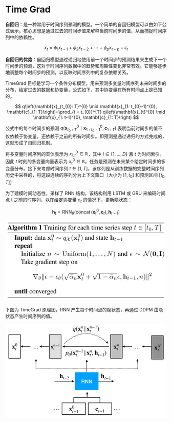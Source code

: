 # Time Grad

**自回归**：是一种常用于时间序列预测的模型。一个简单的自回归模型可以由如下公式表示。核心思想是通过过去的时间步值来解释当前时间步的值，从而捕捉时间序列中的依赖性。

$$
x_{t}=\phi_{1} x_{t-1}+\phi_{2} x_{t-2}+\cdots+\phi_{p} x_{t-p}+\epsilon_{t}
$$


**自回归的优势**：自回归模型通过递归地使用前一个时间步的预测结果来生成下一个时间步的预测，这对于时间序列数据中的趋势和周期性变化非常有效。它能够逐步地调整每个时间步的预测，以反映时间序列中的复杂依赖关系。

TimeGrad 目标是学习一个条件分布模型，用来预测多变量时间序列未来时间步的分布，给定过去的数据和协变量，公式如下，其中协变量在所有时间点上是已知的。

$$
q\left(\mathbf{x}_{t_{0}: T}^{0} \mid \mathbf{x}_{1: t_{0}-1}^{0}, \mathbf{c}_{1: T}\right)=\prod_{t = t_{0}}^{T} q\left(\mathbf{x}_{t}^{0} \mid \mathbf{x}_{1: t-1}^{0}, \mathbf{c}_{1: T}\right)
$$

公式中的每个时间步的预测 $q\left(\mathbf{x}_{t_{0}: T}^{0} \mid \mathbf{x}_{1: t_{0}-1}^{0}, \mathbf{c}_{1: T}\right)$ 表明当前时间步的值不仅依赖于协变量，还依赖于之前的所有时间步。即预测是通过递归的方式完成的，这就形成了自回归机制。

将多变量时间序列的实体表示为 $x_{i, t}^{0} \in \mathbb{R}$，其中 $i \in\{1, \ldots, D\}$ 且 $t$ 为时间索引。因此 $t$ 时刻的多变量向量表示为 $x_t^{0} \in \mathbb{R}$。任务是预测在未来某个给定时间步的多变量分布。接下来考虑时间序列 $t \in [1, T]$，该序列是从训练数据的完整时间序列历史中采样的，将这段连续的序列分为上下文窗口（大小为 $[1,t_0]$ 和预测区间 $[t_0,T]$）

为了建模时间动态性，采样了 RNN 结构，该结构利用 LSTM 或 GRU 来编码时间点 t 之前的时序列，以在给定协变量 $c_t$ 的情况下，更新隐状态：

$$
\mathbf{h}_{t}=\operatorname{RNN}_{\theta}\left(\operatorname{concat}\left(\mathbf{x}_{t}^{0}, \mathbf{c}_{t}\right), \mathbf{h}_{t-1}\right)
$$

![Forward](images/Time%20Grad%20forward.jpg)

下图为 TimeGrad 原理图，RNN 产生每个时间点的隐状态，再通过 DDPM 由隐状态产生时间序列的值。

![time Grad](images/Time%20Grad.jpg)